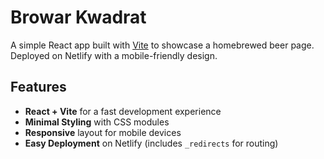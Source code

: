 # Browar Kwadrat

A simple React app built with [Vite](https://vitejs.dev/) to showcase a homebrewed beer page. Deployed on Netlify with a mobile-friendly design.

## Features

- **React + Vite** for a fast development experience
- **Minimal Styling** with CSS modules
- **Responsive** layout for mobile devices
- **Easy Deployment** on Netlify (includes `_redirects` for routing)